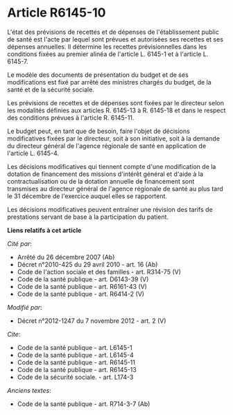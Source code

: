 # Article R6145-10

L'état des prévisions de recettes et de dépenses de l'établissement public de santé est l'acte par lequel sont prévues et
autorisées ses recettes et ses dépenses annuelles. Il détermine les recettes prévisionnelles dans les conditions fixées au
premier alinéa de l'article L. 6145-1 et à l'article L. 6145-7. 

Le modèle des documents de présentation du budget et de ses modifications est fixé par arrêté des ministres chargés du
budget, de la santé et de la sécurité sociale. 

Les prévisions de recettes et de dépenses sont fixées par le directeur selon les modalités définies aux articles R. 6145-13 à
R. 6145-18 et dans le respect des conditions prévues à l'article R. 6145-11. 

Le budget peut, en tant que de besoin, faire l'objet de décisions modificatives fixées par le directeur, soit à son
initiative, soit à la demande du directeur général de l'agence régionale de santé en application de l'article L. 6145-4. 

Les décisions modificatives qui tiennent compte d'une modification de la dotation de financement des missions d'intérêt
général et d'aide à la contractualisation ou de la dotation annuelle de financement sont transmises au directeur général de
l'agence régionale de santé au plus tard le 31 décembre de l'exercice auquel elles se rapportent. 

Les décisions modificatives peuvent entraîner une révision des tarifs de prestations servant de base à la participation du
patient.

**Liens relatifs à cet article**

_Cité par_:

  - Arrêté du 26 décembre 2007 (Ab)
  - Décret n°2010-425 du 29 avril 2010 - art. 16 (Ab)
  - Code de l'action sociale et des familles - art. R314-75 (V)
  - Code de la santé publique - art. D6143-39 (V)
  - Code de la santé publique - art. R6161-43 (V)
  - Code de la santé publique - art. R6414-2 (V)

_Modifié par_:

  - Décret n°2012-1247 du 7 novembre 2012 - art. 2 (V)

_Cite_:

  - Code de la santé publique - art. L6145-1
  - Code de la santé publique - art. L6145-4
  - Code de la santé publique - art. R6145-11
  - Code de la santé publique - art. R6145-13
  - Code de la sécurité sociale. - art. L174-3

_Anciens textes_:

  - Code de la santé publique - art. R714-3-7 (Ab)
